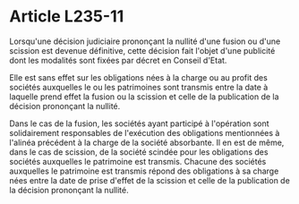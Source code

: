 # Article L235-11

Lorsqu'une décision judiciaire prononçant la nullité d'une fusion ou d'une scission est devenue définitive, cette décision fait l'objet d'une publicité dont les modalités sont fixées par décret en Conseil d'Etat.

Elle est sans effet sur les obligations nées à la charge ou au profit des sociétés auxquelles le ou les patrimoines sont transmis entre la date à laquelle prend effet la fusion ou la scission et celle de la publication de la décision prononçant la nullité.

Dans le cas de la fusion, les sociétés ayant participé à l'opération sont solidairement responsables de l'exécution des obligations mentionnées à l'alinéa précédent à la charge de la société absorbante. Il en est de même, dans le cas de scission, de la société scindée pour les obligations des sociétés auxquelles le patrimoine est transmis. Chacune des sociétés auxquelles le patrimoine est transmis répond des obligations à sa charge nées entre la date de prise d'effet de la scission et celle de la publication de la décision prononçant la nullité.
